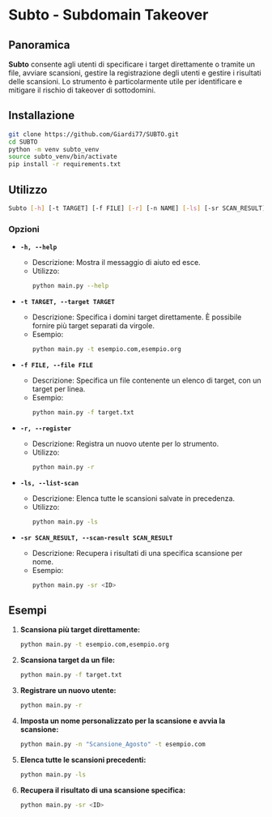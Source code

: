 
# Subto - Subdomain Takeover

## Panoramica

**Subto**  consente agli utenti di specificare i target direttamente o tramite un file, avviare scansioni, gestire la registrazione degli utenti e gestire i risultati delle scansioni. Lo strumento è particolarmente utile per identificare e mitigare il rischio di takeover di sottodomini.

## Installazione

```bash
git clone https://github.com/Giardi77/SUBTO.git
cd SUBTO
python -m venv subto_venv
source subto_venv/bin/activate
pip install -r requirements.txt
```

## Utilizzo

```bash
Subto [-h] [-t TARGET] [-f FILE] [-r] [-n NAME] [-ls] [-sr SCAN_RESULT]
```

### Opzioni

- **`-h, --help`**
  - Descrizione: Mostra il messaggio di aiuto ed esce.
  - Utilizzo: 
    ```bash
    python main.py --help
    ```

- **`-t TARGET, --target TARGET`**
  - Descrizione: Specifica i domini target direttamente. È possibile fornire più target separati da virgole.
  - Esempio: 
    ```bash
    python main.py -t esempio.com,esempio.org
    ```

- **`-f FILE, --file FILE`**
  - Descrizione: Specifica un file contenente un elenco di target, con un target per linea.
  - Esempio: 
    ```bash
    python main.py -f target.txt
    ```

- **`-r, --register`**
  - Descrizione: Registra un nuovo utente per lo strumento.
  - Utilizzo: 
    ```bash
    python main.py -r
    ```

- **`-ls, --list-scan`**
  - Descrizione: Elenca tutte le scansioni salvate in precedenza.
  - Utilizzo: 
    ```bash
    python main.py -ls
    ```

- **`-sr SCAN_RESULT, --scan-result SCAN_RESULT`**
  - Descrizione: Recupera i risultati di una specifica scansione per nome.
  - Esempio: 
    ```bash
    python main.py -sr <ID>
    ```

## Esempi

1. **Scansiona più target direttamente:**

   ```bash
   python main.py -t esempio.com,esempio.org
   ```

2. **Scansiona target da un file:**

   ```bash
   python main.py -f target.txt
   ```

3. **Registrare un nuovo utente:**

   ```bash
   python main.py -r
   ```

4. **Imposta un nome personalizzato per la scansione e avvia la scansione:**

   ```bash
   python main.py -n "Scansione_Agosto" -t esempio.com
   ```

5. **Elenca tutte le scansioni precedenti:**

   ```bash
   python main.py -ls
   ```

6. **Recupera il risultato di una scansione specifica:**

   ```bash
   python main.py -sr <ID>
   ```

